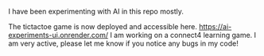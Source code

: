 I have been experimenting with AI in this repo mostly.

The tictactoe game is now deployed and accessible here. https://ai-experiments-ui.onrender.com/
I am working on a connect4 learning game. I am very active, please let me know if you notice any bugs in my code!
